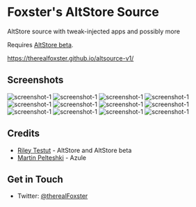 # Foxster's AltStore Source
AltStore source with tweak-injected apps and possibly more

Requires [AltStore beta](https://faq.altstore.io/patreon/beta-features/).

https://therealfoxster.github.io/altsource-v1/

## Screenshots
![screenshot-1](img/screenshots/AltSource/light/IMG_1998.PNG#gh-light-mode-only)
![screenshot-1](img/screenshots/AltSource/light/IMG_2001.PNG#gh-light-mode-only)
![screenshot-1](img/screenshots/AltSource/light/IMG_2003.PNG#gh-light-mode-only)
![screenshot-1](img/screenshots/AltSource/light/IMG_2005.PNG#gh-light-mode-only)
![screenshot-1](img/screenshots/AltSource/light/IMG_2007.PNG#gh-light-mode-only)
![screenshot-1](img/screenshots/AltSource/light/IMG_2009.PNG#gh-light-mode-only)
![screenshot-1](img/screenshots/AltSource/dark/IMG_1999.PNG#gh-dark-mode-only)
![screenshot-1](img/screenshots/AltSource/dark/IMG_2002.PNG#gh-dark-mode-only)
![screenshot-1](img/screenshots/AltSource/dark/IMG_2004.PNG#gh-dark-mode-only)
![screenshot-1](img/screenshots/AltSource/dark/IMG_2006.PNG#gh-dark-mode-only)
![screenshot-1](img/screenshots/AltSource/dark/IMG_2008.PNG#gh-dark-mode-only)
![screenshot-1](img/screenshots/AltSource/dark/IMG_2010.PNG#gh-dark-mode-only)

## Credits
* [Riley Testut](https://github.com/rileytestut) - AltStore and AltStore beta
* [Martin Pelteshki](https://github.com/Al4ise) - Azule

## Get in Touch
* Twitter: [@therealFoxster](https://twitter.com/therealFoxster)
